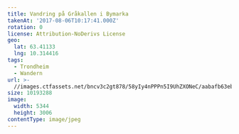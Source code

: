 ```yaml
---
title: Vandring på Gråkallen i Bymarka
takenAt: '2017-08-06T10:17:41.000Z'
rotation: 0
license: Attribution-NoDerivs License
geo:
  lat: 63.41133
  lng: 10.314416
tags:
  - Trondheim
  - Wandern
url: >-
  //images.ctfassets.net/bncv3c2gt878/58yIy4nPPPn5I9UhZXONeC/aabafb63ebbb474b208b7043388996c0/vandring-p-grkallen-i-bymarka_36270880111_o
size: 10193288
image:
  width: 5344
  height: 3006
contentType: image/jpeg
---
```


